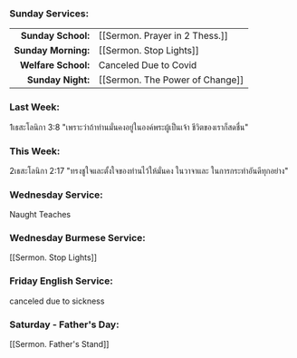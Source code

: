 ### Sunday Services:
|                     |                                 |
| -------------------:|:------------------------------- |
|  **Sunday School:** | [[Sermon. Prayer in 2 Thess.]]  |
| **Sunday Morning:** | [[Sermon. Stop Lights]]         |
| **Welfare School:** | Canceled Due to Covid           |
|   **Sunday Night:** | [[Sermon. The Power of Change]] |
### Last Week: 
1เธสะโลนิกา 3:8 "เพราะว่าถ้าท่านมั่นคงอยู่ในองค์พระผู้เป็นเจ้า ชีวิตของเราก็สดชื่น"
### This Week:
2เธสะโลนิกา 2:17 "ทรงชูใจและตั้งใจของท่านไว้ให้มั่นคง ในวาจาและ ในการกระทำอันดีทุกอย่าง"
### Wednesday Service:
Naught Teaches
### Wednesday Burmese Service:
[[Sermon. Stop Lights]]
### Friday English Service:
canceled due to sickness
### Saturday - Father's Day:
[[Sermon. Father's Stand]]